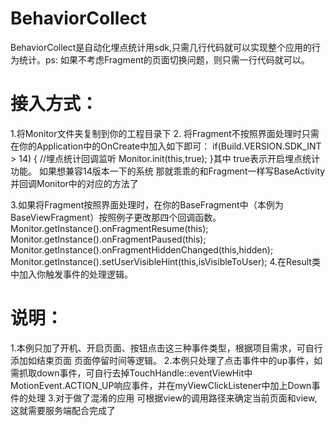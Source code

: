 # BehaviorCollect
BehaviorCollect是自动化埋点统计用sdk,只需几行代码就可以实现整个应用的行为统计。ps: 如果不考虑Fragment的页面切换问题，则只需一行代码就可以。

# 接入方式：
1.将Monitor文件夹复制到你的工程目录下
2. 将Fragment不按照界面处理时只需在你的Application中的OnCreate中加入如下即可：
 if(Build.VERSION.SDK_INT > 14) {  //埋点统计回调监听
               Monitor.init(this,true);
  }其中 true表示开启埋点统计功能。
  如果想兼容14版本一下的系统  那就乖乖的和Fragment一样写BaseActivity并回调Monitor中的对应的方法了

3.如果将Fragment按照界面处理时，在你的BaseFragment中（本例为BaseViewFragment）按照例子更改那四个回调函数。
    Monitor.getInstance().onFragmentResume(this);
    Monitor.getInstance().onFragmentPaused(this);
    Monitor.getInstance().onFragmentHiddenChanged(this,hidden);
    Monitor.getInstance().setUserVisibleHint(this,isVisibleToUser);
4.在Result类中加入你触发事件的处理逻辑。


# 说明：
1.本例只加了开机、开启页面、按钮点击这三种事件类型，根据项目需求，可自行添加如结束页面 页面停留时间等逻辑。
2.本例只处理了点击事件中的up事件，如需抓取down事件，可自行去掉TouchHandle::eventViewHit中MotionEvent.ACTION_UP响应事件，并在myViewClickListener中加上Down事件的处理
3.对于做了混淆的应用 可根据view的调用路径来确定当前页面和view,这就需要服务端配合完成了

	
